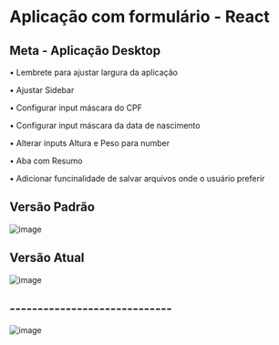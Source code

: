 # Aplicação com formulário - React

## Meta - Aplicação Desktop 

<p> • Lembrete para ajustar largura da aplicação </p>
<p> • Ajustar Sidebar </p>
<p> • Configurar input máscara do CPF </p>
<p> • Configurar input máscara da data de nascimento </p>
<p> • Alterar inputs Altura e Peso para number </p>
<p> • Aba com Resumo </p>
<p> • Adicionar funcinalidade de salvar arquivos onde o usuário preferir </p>

## Versão Padrão 

![image](https://user-images.githubusercontent.com/66530386/159654026-eddaf007-32ff-480f-975d-b1fc0ceff7cf.png)

## Versão Atual

![image](https://user-images.githubusercontent.com/66530386/160307484-d0eaf50b-1a9b-4f38-9b1f-6968ff9988d9.png)

## ----------------------------- 

![image](https://user-images.githubusercontent.com/66530386/160307778-449bafab-f555-4fdb-acc4-c9a39a005f54.png)



